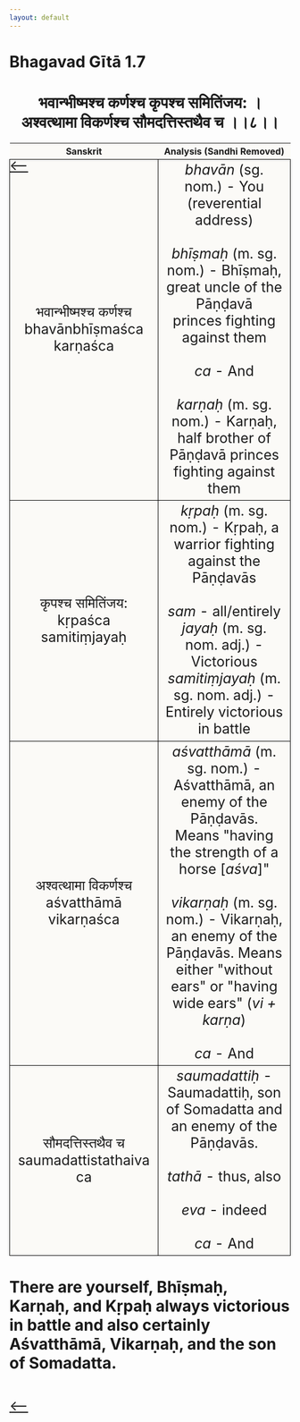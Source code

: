 ```yaml
---
layout: default
---
```

<!---
Text can be **bold**, _italic_, or ~~strikethrough~~.

[Link to another page](./another-page.html)

There should be whitespace between paragraphs.

There should be whitespace between paragraphs. We recommend including a README, or a file with information about your project.
--->

# Bhagavad Gītā 1.7

<style>
table {
  border-collapse: collapse;
  border-style: hidden;
}
th {
  background: #FBFAF7;
}
td {
  font-size: 25px;
  background: #FBFAF7;
  border: 1px solid black;
}
div.move {
  font-size: 25px;
}
</style>

<h1 style="text-align:center">
भवान्भीष्मश्च कर्णश्च कृपश्च समितिंजय: ।<br>
अश्वत्थामा विकर्णश्च सौमदत्तिस्तथैव च ।।८।।
</h1>
<div class="move" style="position:relative;min-width:960px">
 <p style="position: absolute;left:0;top:0"><a href="./v1-7.html">⟵</a></p>
</div>
<div class="move" style="position:relative;min-width:960px">
 <p style="position: absolute;right:0;top:0"><a href="./v1-9.html">⟶</a></p>
</div>

| Sanskrit | Analysis (Sandhi Removed) |
|:-:|:-:|
|  भवान्भीष्मश्च कर्णश्च<br>bhavānbhīṣmaśca karṇaśca | <em>bhavān</em> (sg. nom.) - You (reverential address)<br><br><em>bhīṣmaḥ</em> (m. sg. nom.) - Bhīṣmaḥ, great uncle of the Pāṇḍavā <br>princes fighting against them<br><br><em>ca</em> - And<br><br><em>karṇaḥ</em> (m. sg. nom.) - Karṇaḥ, half brother of Pāṇḍavā princes fighting against them  |
| कृपश्च समितिंजय:<br>kṛpaśca samitiṃjayaḥ | <em>kṛpaḥ</em> (m. sg. nom.) - Kṛpaḥ, a warrior fighting against the Pāṇḍavās<br><br><em>sam</em> - all/entirely<br><em>jayaḥ</em> (m. sg. nom. adj.) - Victorious<br><em>samitiṃjayaḥ</em> (m. sg. nom. adj.) - Entirely victorious in battle |
| अश्वत्थामा विकर्णश्च<br>aśvatthāmā vikarṇaśca | <em>aśvatthāmā</em> (m. sg. nom.) - Aśvatthāmā, an enemy of the Pāṇḍavās. <br>Means "having the strength of a horse [<em>aśva</em>]"<br><br><em>vikarṇaḥ</em> (m. sg. nom.) - Vikarṇaḥ, an enemy of the Pāṇḍavās. Means either "without ears" or "having wide ears" (<em>vi + karṇa</em>)<br><br><em>ca</em> - And |
| सौमदत्तिस्तथैव च<br>saumadattistathaiva ca | <em>saumadattiḥ</em> - Saumadattiḥ, son of Somadatta and an enemy of the Pāṇḍavās.<br><br><em>tathā</em> - thus, also<br><br><em>eva</em> - indeed<br><br><em>ca</em> - And |

<h1>
There are yourself, Bhīṣmaḥ, Karṇaḥ, and Kṛpaḥ always victorious in battle
and also certainly Aśvatthāmā, Vikarṇaḥ, and the son of Somadatta. 
</h1>
<div class="move" style="position:relative;min-width:960px">
 <p style="position: absolute;left:0;top:0"><a href="./v1-7.html">⟵</a></p>
</div>
<div class="move" style="position:relative;min-width:960px">
 <p style="position: absolute;right:0;top:0"><a href="./v1-9.html">⟶</a></p>
</div>
